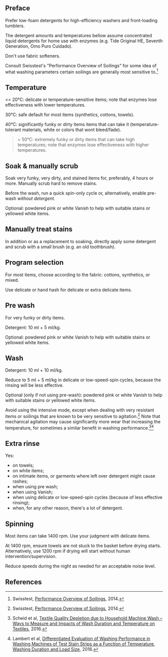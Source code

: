 Preface
-------

Prefer low-foam detergents for high-efficiency washers and front-loading tumblers.

The detergent amounts and temperatures bellow assume concentrated liquid detergents for home use
with enzymes (e.g. Tide Original HE, Seventh Generation, Omo Puro Cuidado).

Don't use fabric softeners.

Consult Swisstest's "Performance Overview of Soilings" for some idea of what washing parameters
certain soilings are generally most sensitive to.[^1]

Temperature
-----------

<= 20°C: delicate or temperature-sensitive items; note that enzymes lose effectiveness with lower
temperatures.

30°C: safe default for most items (synthetics, cottons, towels).

40°C: significantly funky or dirty items items that can take it (temperature-tolerant materials,
white or colors that wont bleed/fade).

>= 50°C: extremely funky or dirty items that can take high temperatures; note that enzymes lose
effectiveness with higher temperatures.

Soak & manually scrub
---------------------

Soak very funky, very dirty, and stained items for, preferably, 4 hours or more. Manually scrub hard
to remove stains.

Before the wash, run a quick spin-only cycle or, alternatively, enable pre-wash *without detergent.*

Optional: powdered pink or white Vanish to help with suitable stains or yellowed white items.

Manually treat stains
---------------------

In addition or as a replacement to soaking, directly apply some detergent and scrub with a small
brush (e.g. an old toothbrush).

Program selection
-----------------

For most items, choose according to the fabric: cottons, synthetics, or mixed.

Use delicate or hand hash for delicate or extra delicate items.

Pre wash
--------

For very funky or dirty items.

Detergent: 10 ml + 5 ml/kg.

Optional: powdered pink or white Vanish to help with suitable stains or yellowed white items.

Wash
----

Detergent: 10 ml + 10 ml/kg.

Reduce to 5 ml + 5 ml/kg in delicate or low-speed-spin cycles, because the rinsing will be less
effective.

Optional (only if not using pre-wash): powdered pink or white Vanish to help with suitable stains or
yellowed white items.

Avoid using the intensive mode, except when dealing with very resistant items or soilings that are
known to be very sensitive to agitation.[^1] Note that mechanical agitation may cause significantly
more wear that increasing the temperature, for sometimes a similar benefit in washing
performance.[^2][^3]

Extra rinse
-----------

Yes:

- on towels;
- on white items;
- on intimate items, or garments where left over detergent might cause rashes;
- when using pre wash;
- when using Vanish;
- when using delicate or low-speed-spin cycles (because of less effective rinsing);
- when, for any other reason, there's a lot of detergent.

Spinning
--------

Most items can take 1400 rpm. Use your judgment with delicate items.

At 1400 rpm, ensure towels are not stuck to the basket before drying starts. Alternatively, use
1200 rpm if drying will start without human intervention/supervision.

Reduce speeds during the night as needed for an acceptable noise level.

References
----------

[^1]: Swisstest, [Performance Overview of Soilings], 2014.

[^2]: Scheid et al, [Textile Quality Depletion due to Household Machine Wash – Ways to Measure and
  Impacts of Wash Duration and Temperature on Textiles], 2016.

[^3]: Lambert et al, [Differentiated Evaluation of Washing Performance in Washing Machines of Test
  Stain Strips as a Function of Temperature, Washing Duration and Load Size], 2016.



<!-- Links: -->

[Performance Overview of Soilings]: https://www.swissatest.ch/files/downloads/1eb4838011a940be7a55edfa71c3cae8/Performance_Overview_of_Soilings.pdf

[Textile Quality Depletion due to Household Machine Wash – Ways to Measure and Impacts of Wash
Duration and Temperature on Textiles]: https://doi.org/10.3139/113.110462

[Differentiated Evaluation of Washing Performance in Washing Machines of Test Stain Strips as a
Function of Temperature, Washing Duration and Load Size]: https://doi.org/10.3139/113.110461
